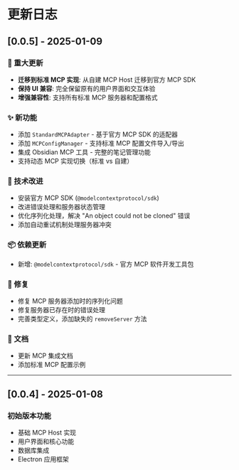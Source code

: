 # 更新日志

## [0.0.5] - 2025-01-09

### 🚀 重大更新
- **迁移到标准 MCP 实现**: 从自建 MCP Host 迁移到官方 MCP SDK
- **保持 UI 兼容**: 完全保留原有的用户界面和交互体验
- **增强兼容性**: 支持所有标准 MCP 服务器和配置格式

### ✨ 新功能
- 添加 `StandardMCPAdapter` - 基于官方 MCP SDK 的适配器
- 添加 `MCPConfigManager` - 支持标准 MCP 配置文件导入/导出
- 集成 Obsidian MCP 工具 - 完整的笔记管理功能
- 支持动态 MCP 实现切换（标准 vs 自建）

### 🔧 技术改进
- 安装官方 MCP SDK (`@modelcontextprotocol/sdk`)
- 改进错误处理和服务器状态管理
- 优化序列化处理，解决 "An object could not be cloned" 错误
- 添加自动重试机制处理服务器冲突

### 📦 依赖更新
- 新增: `@modelcontextprotocol/sdk` - 官方 MCP 软件开发工具包

### 🐛 修复
- 修复 MCP 服务器添加时的序列化问题
- 修复服务器已存在时的错误处理
- 完善类型定义，添加缺失的 `removeServer` 方法

### 📝 文档
- 更新 MCP 集成文档
- 添加标准 MCP 配置示例

---

## [0.0.4] - 2025-01-08

### 初始版本功能
- 基础 MCP Host 实现
- 用户界面和核心功能
- 数据库集成
- Electron 应用框架